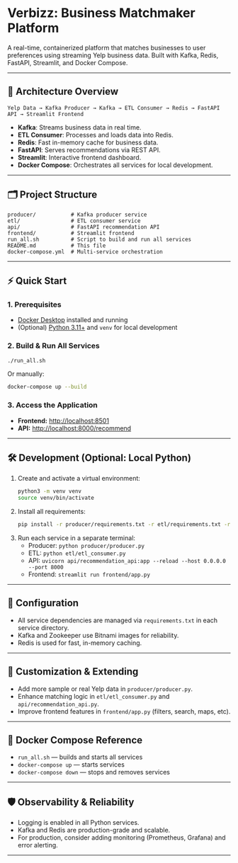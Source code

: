 # Verbizz: Business Matchmaker Platform

A real-time, containerized platform that matches businesses to user preferences using streaming Yelp business data. Built with Kafka, Redis, FastAPI, Streamlit, and Docker Compose.

---

## 🚀 Architecture Overview

```
Yelp Data → Kafka Producer → Kafka → ETL Consumer → Redis → FastAPI API → Streamlit Frontend
```

- **Kafka**: Streams business data in real time.
- **ETL Consumer**: Processes and loads data into Redis.
- **Redis**: Fast in-memory cache for business data.
- **FastAPI**: Serves recommendations via REST API.
- **Streamlit**: Interactive frontend dashboard.
- **Docker Compose**: Orchestrates all services for local development.

---

## 🗂️ Project Structure

```
producer/           # Kafka producer service
etl/                # ETL consumer service
api/                # FastAPI recommendation API
frontend/           # Streamlit frontend
run_all.sh          # Script to build and run all services
README.md           # This file
docker-compose.yml  # Multi-service orchestration
```

---

## ⚡ Quick Start

### 1. Prerequisites
- [Docker Desktop](https://www.docker.com/products/docker-desktop/) installed and running
- (Optional) [Python 3.11+](https://www.python.org/) and `venv` for local development

### 2. Build & Run All Services

```sh
./run_all.sh
```
Or manually:
```sh
docker-compose up --build
```

### 3. Access the Application
- **Frontend:** [http://localhost:8501](http://localhost:8501)
- **API:** [http://localhost:8000/recommend](http://localhost:8000/recommend)

---

## 🛠️ Development (Optional: Local Python)

1. Create and activate a virtual environment:
   ```sh
   python3 -m venv venv
   source venv/bin/activate
   ```
2. Install all requirements:
   ```sh
   pip install -r producer/requirements.txt -r etl/requirements.txt -r api/requirements.txt -r frontend/requirements.txt
   ```
3. Run each service in a separate terminal:
   - Producer: `python producer/producer.py`
   - ETL: `python etl/etl_consumer.py`
   - API: `uvicorn api/recommendation_api:app --reload --host 0.0.0.0 --port 8000`
   - Frontend: `streamlit run frontend/app.py`

---

## 🧩 Configuration
- All service dependencies are managed via `requirements.txt` in each service directory.
- Kafka and Zookeeper use Bitnami images for reliability.
- Redis is used for fast, in-memory caching.

---

## 📝 Customization & Extending
- Add more sample or real Yelp data in `producer/producer.py`.
- Enhance matching logic in `etl/etl_consumer.py` and `api/recommendation_api.py`.
- Improve frontend features in `frontend/app.py` (filters, search, maps, etc).

---

## 🐳 Docker Compose Reference
- `run_all.sh` — builds and starts all services
- `docker-compose up` — starts services
- `docker-compose down` — stops and removes services

---

## 🛡️ Observability & Reliability
- Logging is enabled in all Python services.
- Kafka and Redis are production-grade and scalable.
- For production, consider adding monitoring (Prometheus, Grafana) and error alerting.

---
